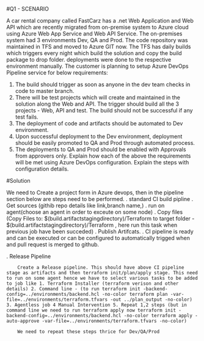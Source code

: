 #Q1 - SCENARIO

A car rental company called FastCarz has a .net Web Application and Web API which are recently
migrated from on-premise system to Azure cloud using Azure Web App Service
and Web API Service.
The on-premises system had 3 environments Dev, QA and Prod.
The code repository was maintained in TFS and moved to Azure GIT now. The TFS has daily builds which
triggers every night which build the solution and copy the build package to drop folder.
deployments were done to the respective environment manually. The customer is planning to setup
Azure DevOps Pipeline service for below requirements:

1) The build should trigger as soon as anyone in the dev team checks in code to master branch.
2) There will be test projects which will create and maintained in the solution along the Web and API.
The trigger should build all the 3 projects - Web, API and test.
 The build should not be successful if any test fails.
3) The deployment of code and artifacts should be automated to Dev environment.
4) Upon successful deployment to the Dev environment, deployment should be easily promoted to QA
and Prod through automated process.
5) The deployments to QA and Prod should be enabled with Approvals from approvers only.
Explain how each of the above the requirements will be met using Azure DevOps configuration.
Explain the steps with configuration details.

#Solution

We need to Create a project form in Azure devops, then in the pipeline section below are steps need to be performed.
    . standard CI build pipline 
          . Get sources (githib repo details like link,branch name,)
          . run on agent(choose an agent in order to exceute on some node) 
          . Copy files (Copy Files to: $(build.artifactstagingdirectory)/Terraform to target folder - $(build.artifactstagingdirectory)/Terraform , here run this task when previous job have been succeded)
          . Publish Artifcats.
          . CI pipeline is ready and can be executed or can be configured to automatically trigged when and pull request is merged to github.

          
   . Release Pipeline
          

        Create a Release pipeline. This should have above CI pipeline stage as artifacts and then terraform init/plan/apply stage. This need to run on some agent hence we have to select various tasks to be added to job like 1. Terraform Installer (terraform verison and other details) 2. Command line - (to run terraform init -backend-config=../environments/backend.hcl -no-color terraform plan -var-file=../environments/terraform.tfvars -out ../plan_output -no-color) 3. Agentless job 4 Manual Intervention 5. Repeat 1,2 steps (but in command line we need to run terraform apply now terraform init -backend-config=../environments/backend.hcl -no-color terraform apply -auto-approve -var-file=../environments/terraform.tfvars -no-color) 

        We need to repeat these steps thrice for Dev/QA/Prod
